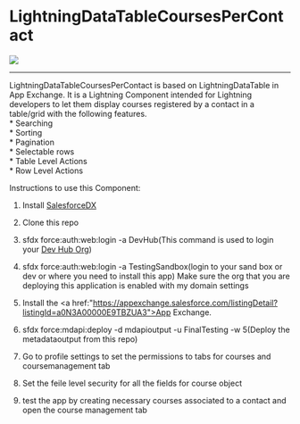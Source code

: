 # LightningDataTableCoursesPerContact
<img src="https://travis-ci.org/akkibaddi/LightningDataTableCoursesPerContact.svg?branch=master"></img>
<hr>
LightningDataTableCoursesPerContact is based on LightningDataTable in <a href:"https://appexchange.salesforce.com/listingDetail?listingId=a0N3A00000E9TBZUA3">App Exchange</a>. It is a Lightning Component intended for Lightning developers to let them display courses registered by a contact in a table/grid with the following features.<br/>
* Searching<br/>
* Sorting<br/>
* Pagination<br/>
* Selectable rows<br/>
* Table Level Actions<br/>
* Row Level Actions<br/>

Instructions to use this Component:
1) Install <a href="https://developer.salesforce.com/tools/sfdxcli">SalesforceDX</a>
2) Clone this repo
3) sfdx force:auth:web:login -a DevHub(This command is used to login your <a href="https://developer.salesforce.com/docs/atlas.en-us.sfdx_setup.meta/sfdx_setup/sfdx_setup_enable_devhub.htm">Dev Hub Org</a>)

4) sfdx force:auth:web:login -a TestingSandbox(login to your sand box or dev or where you need to install this app)
Make sure the org that you are deploying this application is enabled with my domain settings
5) Install the <a href:"https://appexchange.salesforce.com/listingDetail?listingId=a0N3A00000E9TBZUA3">App Exchange</a>.

6) sfdx force:mdapi:deploy -d mdapioutput -u FinalTesting -w 5(Deploy the metadataoutput from this repo)

7) Go to profile settings to set the permissions to tabs for courses and coursemanagement tab

8) Set the feile level security for all the fields for course object

9) test the app by creating necessary courses associated to a contact and open the course management tab

